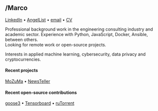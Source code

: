 ## /Marco

[LinkedIn](https://linkedin.com/in/mromanelli9) •
[AngelList](https://angel.co/u/mromanelli9) •
[email](mailto:marco.romanelli@pm.me) •
[CV](./CV_Marco_Romanelli.pdf)

Professional background work in the engineering consulting industry
and academic sector.
Experience with Python, JavaScript, Docker, Ansible, between others.  
Looking for remote work or open-source projects.

Interests in applied machine learning, cybersecurity, data privacy and cryptocurrencies.

#### Recent projects

[MoZuMa](https://github.com/mozuma/mozuma) •
[NewsTeller](https://newsteller.lsir.ch/)

#### Recent open-source contributions

[goose3](https://github.com/goose3/goose3) •
[Tensorboard](https://github.com/tensorflow/tensorboard) •
[ruTorrent](https://github.com/Novik/ruTorrent)
